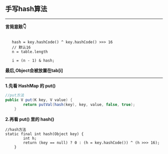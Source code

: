 ## 手写hash算法
---
__言简意赅👇__
```

   hash = key.hashCode() ^ key.hashCode() >>> 16
   // 默认16
   n = table.length
   
   i = (n - 1) & hash;
```
__最后,Object会被放置在tab[i]__

---

__1.先看 HashMap 的 put()__
```java
//put方法
public V put(K key, V value) {
        return putVal(hash(key), key, value, false, true);
    }
```
__2.再看 put() 里的 hash()__
```
//hash方法   
static final int hash(Object key) {
        int h;
        return (key == null) ? 0 : (h = key.hashCode()) ^ (h >>> 16);
    }
```
